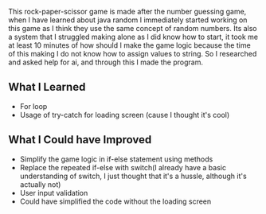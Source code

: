 This rock-paper-scissor game is made after the number guessing game, when I have learned about java random I immediately started working on this game as I think they use the same concept of random numbers.
Its also a system that I struggled making alone as I did know how to start, it took me at least 10 minutes of how should I make the game logic because the time of this making I do not know how to assign values to string.
So I researched and asked help for ai, and through this I made the program.

## What I Learned
- For loop
- Usage of try-catch for loading screen (cause I thought it's cool)

## What I Could have Improved
- Simplify the game logic in if-else statement using methods
- Replace the repeated if-else with switch(I already have a basic understanding of switch, I just thought that it's a hussle, although it's actually not)
- User input validation
- Could have simplified the code without the loading screen
